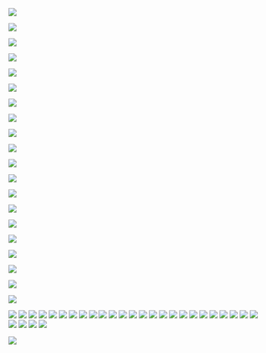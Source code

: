 ![](https://github.com/tianyichow/DaSE_lab/raw/master/setup/course0/幻灯片1.jpg)

![](https://github.com/tianyichow/DaSE_lab/raw/master/setup/course0/幻灯片2.jpg)

![](https://github.com/tianyichow/DaSE_lab/raw/master/setup/course0/幻灯片3.jpg)

![](https://github.com/tianyichow/DaSE_lab/raw/master/setup/course0/幻灯片4.jpg)

![](https://github.com/tianyichow/DaSE_lab/raw/master/setup/course0/幻灯片5.jpg)

![](https://github.com/tianyichow/DaSE_lab/raw/master/setup/course0/幻灯片6.jpg)

![](https://github.com/tianyichow/DaSE_lab/raw/master/setup/course0/幻灯片7.jpg)

![](https://github.com/tianyichow/DaSE_lab/raw/master/setup/course0/幻灯片8.jpg)

![](https://github.com/tianyichow/DaSE_lab/raw/master/setup/course0/幻灯片9.jpg)

![](https://github.com/tianyichow/DaSE_lab/raw/master/setup/course0/幻灯片10.jpg)

![](https://github.com/tianyichow/DaSE_lab/raw/master/setup/course0/幻灯片11.jpg)

![](https://github.com/tianyichow/DaSE_lab/raw/master/setup/course0/幻灯片12.jpg)

![](https://github.com/tianyichow/DaSE_lab/raw/master/setup/course0/幻灯片13.jpg)

![](https://github.com/tianyichow/DaSE_lab/raw/master/setup/course0/幻灯片14.jpg)

![](https://github.com/tianyichow/DaSE_lab/raw/master/setup/course0/幻灯片15.jpg)

![](https://github.com/tianyichow/DaSE_lab/raw/master/setup/course0/幻灯片16.jpg)

![](https://github.com/tianyichow/DaSE_lab/raw/master/setup/course0/幻灯片17.jpg)

![](https://github.com/tianyichow/DaSE_lab/raw/master/setup/course0/幻灯片18.jpg)

![](https://github.com/tianyichow/DaSE_lab/raw/master/setup/course0/幻灯片19.jpg)

![](https://github.com/tianyichow/DaSE_lab/raw/master/setup/course0/幻灯片20.jpg)

![](https://github.com/tianyichow/DaSE_lab/raw/master/setup/course0/幻灯片21.jpg)
![](https://github.com/tianyichow/DaSE_lab/raw/master/setup/course0/幻灯片22.jpg)
![](https://github.com/tianyichow/DaSE_lab/raw/master/setup/course0/幻灯片23.jpg)
![](https://github.com/tianyichow/DaSE_lab/raw/master/setup/course0/幻灯片24.jpg)
![](https://github.com/tianyichow/DaSE_lab/raw/master/setup/course0/幻灯片25.jpg)
![](https://github.com/tianyichow/DaSE_lab/raw/master/setup/course0/幻灯片26.jpg)
![](https://github.com/tianyichow/DaSE_lab/raw/master/setup/course0/幻灯片27.jpg)
![](https://github.com/tianyichow/DaSE_lab/raw/master/setup/course0/幻灯片28.jpg)
![](https://github.com/tianyichow/DaSE_lab/raw/master/setup/course0/幻灯片29.jpg)
![](https://github.com/tianyichow/DaSE_lab/raw/master/setup/course0/幻灯片30.jpg)
![](https://github.com/tianyichow/DaSE_lab/raw/master/setup/course0/幻灯片31.jpg)
![](https://github.com/tianyichow/DaSE_lab/raw/master/setup/course0/幻灯片32.jpg)
![](https://github.com/tianyichow/DaSE_lab/raw/master/setup/course0/幻灯片33.jpg)
![](https://github.com/tianyichow/DaSE_lab/raw/master/setup/course0/幻灯片34.jpg)
![](https://github.com/tianyichow/DaSE_lab/raw/master/setup/course0/幻灯片35.jpg)
![](https://github.com/tianyichow/DaSE_lab/raw/master/setup/course0/幻灯片36.jpg)
![](https://github.com/tianyichow/DaSE_lab/raw/master/setup/course0/幻灯片37.jpg)
![](https://github.com/tianyichow/DaSE_lab/raw/master/setup/course0/幻灯片38.jpg)
![](https://github.com/tianyichow/DaSE_lab/raw/master/setup/course0/幻灯片39.jpg)
![](https://github.com/tianyichow/DaSE_lab/raw/master/setup/course0/幻灯片40.jpg)
![](https://github.com/tianyichow/DaSE_lab/raw/master/setup/course0/幻灯片41.jpg)
![](https://github.com/tianyichow/DaSE_lab/raw/master/setup/course0/幻灯片42.jpg)
![](https://github.com/tianyichow/DaSE_lab/raw/master/setup/course0/幻灯片43.jpg)
![](https://github.com/tianyichow/DaSE_lab/raw/master/setup/course0/幻灯片44.jpg)
![](https://github.com/tianyichow/DaSE_lab/raw/master/setup/course0/幻灯片45.jpg)
![](https://github.com/tianyichow/DaSE_lab/raw/master/setup/course0/幻灯片46.jpg)
![](https://github.com/tianyichow/DaSE_lab/raw/master/setup/course0/幻灯片47.jpg)
![](https://github.com/tianyichow/DaSE_lab/raw/master/setup/course0/幻灯片48.jpg)
![](https://github.com/tianyichow/DaSE_lab/raw/master/setup/course0/幻灯片49.jpg)

![](https://github.com/tianyichow/DaSE_lab/raw/master/setup/course0/幻灯片50.jpg)
